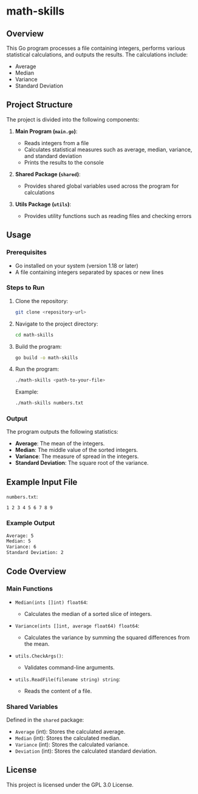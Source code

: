 # math-skills

## Overview
This Go program processes a file containing integers, performs various statistical calculations, and outputs the results. The calculations include:

- Average
- Median
- Variance
- Standard Deviation

## Project Structure
The project is divided into the following components:

1. **Main Program (`main.go`)**:
   - Reads integers from a file
   - Calculates statistical measures such as average, median, variance, and standard deviation
   - Prints the results to the console

2. **Shared Package (`shared`)**:
   - Provides shared global variables used across the program for calculations

3. **Utils Package (`utils`)**:
   - Provides utility functions such as reading files and checking errors

## Usage

### Prerequisites
- Go installed on your system (version 1.18 or later)
- A file containing integers separated by spaces or new lines

### Steps to Run

1. Clone the repository:
   ```bash
   git clone <repository-url>
   ```

2. Navigate to the project directory:
   ```bash
   cd math-skills
   ```

3. Build the program:
   ```bash
   go build -o math-skills
   ```

4. Run the program:
   ```bash
   ./math-skills <path-to-your-file>
   ```
   Example:
   ```bash
   ./math-skills numbers.txt
   ```

### Output
The program outputs the following statistics:
- **Average**: The mean of the integers.
- **Median**: The middle value of the sorted integers.
- **Variance**: The measure of spread in the integers.
- **Standard Deviation**: The square root of the variance.

## Example Input File
`numbers.txt`:
```
1 2 3 4 5 6 7 8 9
```

### Example Output
```bash
Average: 5
Median: 5
Variance: 6
Standard Deviation: 2
```

## Code Overview

### Main Functions

- `Median(ints []int) float64`:
  - Calculates the median of a sorted slice of integers.

- `Variance(ints []int, average float64) float64`:
  - Calculates the variance by summing the squared differences from the mean.

- `utils.CheckArgs()`:
  - Validates command-line arguments.

- `utils.ReadFile(filename string) string`:
  - Reads the content of a file.

### Shared Variables
Defined in the `shared` package:
- `Average` (int): Stores the calculated average.
- `Median` (int): Stores the calculated median.
- `Variance` (int): Stores the calculated variance.
- `Deviation` (int): Stores the calculated standard deviation.

## License
This project is licensed under the GPL 3.0 License.
